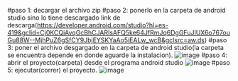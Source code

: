 #paso 1: decargar el archivo zip
#paso 2: ponerlo en la carpeta de android studio sino lo tiene descargado link de descarga(https://developer.android.com/studio?hl=es-419&gclid=Cj0KCQiAvqGcBhCJARIsAFQ5ke64JfRmJq6DgGFuJIUX6o767ouGu88W--MjhPuZ6gSfCY9JbjEYSKYaAo5iEALw_wcB&gclsrc=aw.ds)
#paso 3: poner el archivo  desgargado en la carpeta de android studio(la carpeta se encuentra depende en donde aguarde la instalacion).
![image](https://user-images.githubusercontent.com/72528648/205151977-ef12717b-4e18-443f-a479-2309088f16b8.png)
#paso 4: abrir el proyecto(carpeta) desde el programa android studio 
![image](https://user-images.githubusercontent.com/72528648/205151861-3bfbc866-acbf-4150-af64-2b6e9dc07827.png)
#paso 5: ejecutar(correr) el proyecto.
![image](https://user-images.githubusercontent.com/72528648/205151777-07f7c389-648d-4d57-ad85-058b5d5084fc.png)


